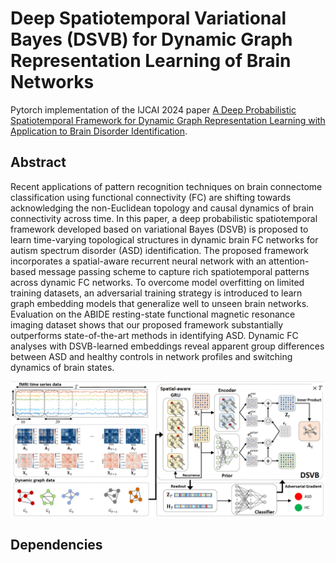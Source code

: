 # Deep Spatiotemporal Variational Bayes (DSVB) for Dynamic Graph Representation Learning of Brain Networks

Pytorch implementation of the IJCAI 2024 paper [A Deep Probabilistic Spatiotemporal Framework for Dynamic Graph
Representation Learning with Application to Brain Disorder Identification](https://www.ijcai.org/proceedings/2024/0592).

## Abstract
Recent applications of pattern recognition techniques on brain connectome classification using functional connectivity (FC) are shifting towards acknowledging the non-Euclidean topology and causal dynamics of brain connectivity across time. In this paper, a deep probabilistic spatiotemporal framework developed based on variational Bayes (DSVB) is proposed to learn time-varying topological structures in dynamic brain FC networks for autism spectrum disorder (ASD) identification. The proposed framework incorporates a spatial-aware recurrent neural network with an attention-based message passing scheme to capture rich spatiotemporal patterns across dynamic FC networks. To overcome model overfitting on limited training datasets, an adversarial training strategy is introduced to learn graph embedding models that generalize well to unseen brain networks. Evaluation on the ABIDE resting-state functional magnetic resonance imaging dataset shows that our proposed framework substantially outperforms state-of-the-art methods in identifying ASD. Dynamic FC analyses with DSVB-learned embeddings reveal apparent group differences between ASD and healthy controls in network profiles and switching dynamics of brain states.

![Architecture of DSVB](dsvb.png)

## Dependencies
